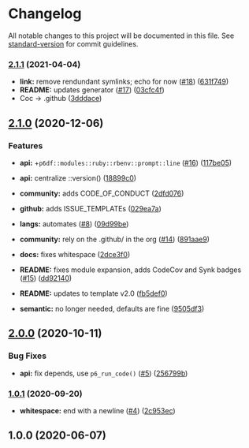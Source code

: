 # Changelog

All notable changes to this project will be documented in this file. See [standard-version](https://github.com/conventional-changelog/standard-version) for commit guidelines.

### [2.1.1](https://github.com/p6m7g8/p6df-ruby/compare/v2.1.0...v2.1.1) (2021-04-04)


* **link:** remove rendundant symlinks; echo for now ([#18](https://github.com/p6m7g8/p6df-ruby/issues/18)) ([631f749](https://github.com/p6m7g8/p6df-ruby/commit/631f74979aa3e40bd013df41f4ed26cea759676d))
* **README:** updates generator ([#17](https://github.com/p6m7g8/p6df-ruby/issues/17)) ([03cfc4f](https://github.com/p6m7g8/p6df-ruby/commit/03cfc4fc13c592a6080d012d250a445c5c6cac80))
* Coc -> .github ([3dddace](https://github.com/p6m7g8/p6df-ruby/commit/3dddacee0268780595165b2fcf8b85f9749c01f2))

## [2.1.0](https://github.com/p6m7g8/p6df-ruby/compare/v2.0.0...v2.1.0) (2020-12-06)


### Features

* **api:** +`p6df::modules::ruby::rbenv::prompt::line` ([#16](https://github.com/p6m7g8/p6df-ruby/issues/16)) ([117be05](https://github.com/p6m7g8/p6df-ruby/commit/117be056c48d070605c5b8dcbba2b0135333b535))
* **api:** centralize ::version() ([18899c0](https://github.com/p6m7g8/p6df-ruby/commit/18899c083b22b94c6205374783966e1b055d0f89))
* **community:** adds CODE_OF_CONDUCT ([2dfd076](https://github.com/p6m7g8/p6df-ruby/commit/2dfd07608f9b5bca5dab52d1b1bd2f7c86c01942))
* **github:** adds ISSUE_TEMPLATEs ([029ea7a](https://github.com/p6m7g8/p6df-ruby/commit/029ea7a6683273b1bf2f41549948c601946e70ec))
* **langs:** automates ([#8](https://github.com/p6m7g8/p6df-ruby/issues/8)) ([09d99be](https://github.com/p6m7g8/p6df-ruby/commit/09d99be914a41886746fe059e06c93a8a0578607))


* **community:** rely on the .github/ in the org ([#14](https://github.com/p6m7g8/p6df-ruby/issues/14)) ([891aae9](https://github.com/p6m7g8/p6df-ruby/commit/891aae9f58e6b54b054ee1d5952051fc6f421f9a))
* **docs:** fixes whitespace ([2dce3f0](https://github.com/p6m7g8/p6df-ruby/commit/2dce3f025e67c5ed1aaa026b34779bb9461858b4))
* **README:** fixes module expansion, adds CodeCov and Synk badges ([#15](https://github.com/p6m7g8/p6df-ruby/issues/15)) ([dd92140](https://github.com/p6m7g8/p6df-ruby/commit/dd92140572459db83152d2caa44135441ea5b931))
* **README:** updates to template v2.0 ([fb5def0](https://github.com/p6m7g8/p6df-ruby/commit/fb5def038de2148c0b5f6c76fd4ae285ef578583))
* **semantic:** no longer needed, defaults are fine ([9505df3](https://github.com/p6m7g8/p6df-ruby/commit/9505df3299b7b32b3726f702986938d1ec6a830c))

## [2.0.0](https://github.com/p6m7g8/p6df-ruby/compare/v1.0.1...v2.0.0) (2020-10-11)


### Bug Fixes

* **api:** fix depends, use `p6_run_code()` ([#5](https://github.com/p6m7g8/p6df-ruby/issues/5)) ([256799b](https://github.com/p6m7g8/p6df-ruby/commit/256799b9c0b85c24825204b731f0605914b1e64a))

### [1.0.1](https://github.com/p6m7g8/p6df-ruby/compare/v1.0.0...v1.0.1) (2020-09-20)


* **whitespace:** end with a newline ([#4](https://github.com/p6m7g8/p6df-ruby/issues/4)) ([2c953ec](https://github.com/p6m7g8/p6df-ruby/commit/2c953ec3f919a3057a9b492bc8430387131adfe5))

## 1.0.0 (2020-06-07)
